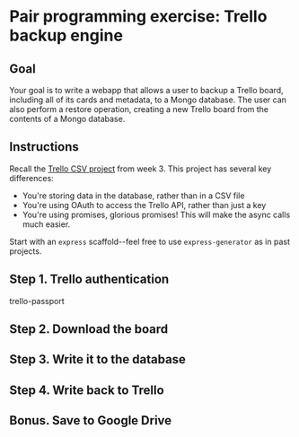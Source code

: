 # Pair programming exercise: Trello backup engine

## Goal

Your goal is to write a webapp that allows a user to backup a Trello board,
including all of its cards and metadata, to a Mongo database. The user can also
perform a restore operation, creating a new Trello board from the contents of a
Mongo database.

## Instructions

Recall the [Trello CSV
project](https://github.com/horizons-school-of-technology/week03/tree/master/day2/trello-csv)
from week 3. This project has several key differences:

- You're storing data in the database, rather than in a CSV file
- You're using OAuth to access the Trello API, rather than just a key
- You're using promises, glorious promises! This will make the async calls much
  easier.

Start with an `express` scaffold--feel free to use `express-generator` as in
past projects.

## Step 1. Trello authentication

trello-passport

## Step 2. Download the board

## Step 3. Write it to the database

## Step 4. Write back to Trello




## Bonus. Save to Google Drive
